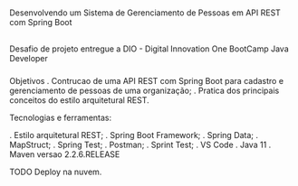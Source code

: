 # 
Desenvolvendo um Sistema de Gerenciamento de Pessoas em API REST com Spring Boot

##
Desafio de projeto entregue a DIO - Digital Innovation One
BootCamp Java Developer

###
Objetivos
. Contrucao de uma API REST com Spring Boot para cadastro e gerenciamento de pessoas de uma organização;
. Pratica dos principais conceitos do estilo arquitetural REST.

Tecnologias e ferramentas:

. Estilo arquitetural REST;
. Spring Boot Framework;
. Spring Data;
. MapStruct;
. Spring Test;
. Postman;
. Sprint Test;
. VS Code
. Java 11
. Maven versao 2.2.6.RELEASE

TODO 
Deploy na nuvem. 